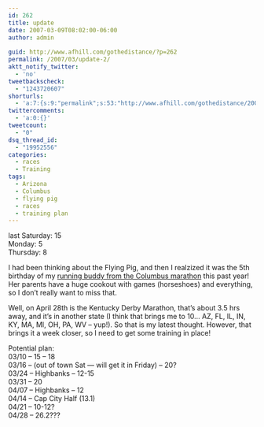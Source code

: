 ```yaml
---
id: 262
title: update
date: 2007-03-09T08:02:00-06:00
author: admin
  
guid: http://www.afhill.com/gothedistance/?p=262
permalink: /2007/03/update-2/
aktt_notify_twitter:
  - 'no'
tweetbackscheck:
  - "1243720607"
shorturls:
  - 'a:7:{s:9:"permalink";s:53:"http://www.afhill.com/gothedistance/2007/03/update-2/";s:7:"tinyurl";s:25:"http://tinyurl.com/opf5ud";s:4:"isgd";s:17:"http://is.gd/zlST";s:5:"bitly";s:19:"http://bit.ly/eVSfI";s:5:"snipr";s:22:"http://snipr.com/hwxfm";s:5:"snurl";s:22:"http://snurl.com/hwxfm";s:7:"snipurl";s:24:"http://snipurl.com/hwxfm";}'
twittercomments:
  - 'a:0:{}'
tweetcount:
  - "0"
dsq_thread_id:
  - "19952556"
categories:
  - races
  - Training
tags:
  - Arizona
  - Columbus
  - flying pig
  - races
  - training plan
---
```

last Saturday: 15  
Monday: 5  
Thursday: 8

I had been thinking about the Flying Pig, and then I realzized it was the 5th birthday of my [running buddy from the Columbus marathon](http://www.marathonfoto.com/image_server.cfm?customer_number=C81760&negs_number=36455041) this past year! Her parents have a huge cookout with games (horseshoes) and everything, so I don&#8217;t really want to miss that. 

Well, on April 28th is the Kentucky Derby Marathon, that&#8217;s about 3.5 hrs away, and it&#8217;s in another state (I think that brings me to 10&#8230; AZ, FL, IL, IN, KY, MA, MI, OH, PA, WV &#8211; yup!). So that is my latest thought. However, that brings it a week closer, so I need to get some training in place!

Potential plan:  
03/10 &#8211; 15 &#8211; 18  
03/16 &#8211; (out of town Sat &#8212; will get it in Friday) &#8211; 20?  
03/24 &#8211; Highbanks &#8211; 12-15  
03/31 &#8211; 20  
04/07 &#8211; Highbanks &#8211; 12  
04/14 &#8211; Cap City Half (13.1)  
04/21 &#8211; 10-12?  
04/28 &#8211; 26.2???